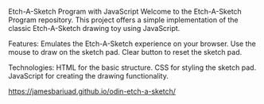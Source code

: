 Etch-A-Sketch Program with JavaScript
Welcome to the Etch-A-Sketch Program repository. This project offers a simple implementation of the classic Etch-A-Sketch drawing toy using JavaScript.

Features:
Emulates the Etch-A-Sketch experience on your browser.
Use the mouse to draw on the sketch pad.
Clear button to reset the sketch pad.

Technologies:
HTML for the basic structure.
CSS for styling the sketch pad.
JavaScript for creating the drawing functionality.

https://jamesbariuad.github.io/odin-etch-a-sketch/
